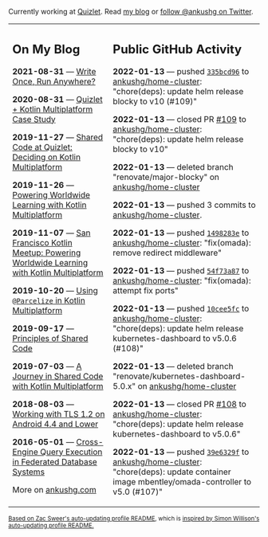 Currently working at [Quizlet](https://quizlet.com/). Read [my blog](https://ankushg.com/) or [follow @ankushg on Twitter](https://twitter.com/ankushg).

<table><tr><td valign="top" width="40%">

## On My Blog
<!-- blog starts -->
**2021-08-31** — [Write Once, Run Anywhere?](https://ankushg.com/posts/write-once-run-anywhere-increment/)

**2020-08-31** — [Quizlet + Kotlin Multiplatform Case Study](https://ankushg.com/posts/quizlet-kotlin-multiplatform-case-study/)

**2019-11-27** — [Shared Code at Quizlet: Deciding on Kotlin Multiplatform](https://ankushg.com/posts/shared-code-kotlin-multiplatform/)

**2019-11-26** — [Powering Worldwide Learning with Kotlin Multiplatform](https://ankushg.com/speaking/droidcon-sf-2019)

**2019-11-07** — [San Francisco Kotlin Meetup: Powering Worldwide Learning with Kotlin Multiplatform](https://ankushg.com/speaking/sf-kotlin-meetup-2019)

**2019-10-20** — [Using `@Parcelize` in Kotlin Multiplatform](https://ankushg.com/posts/multiplatform-parcelize/)

**2019-09-17** — [Principles of Shared Code](https://ankushg.com/speaking/denver-startup-week-2019)

**2019-07-03** — [A Journey in Shared Code with Kotlin Multiplatform](https://ankushg.com/speaking/droidcon-berlin-2019)

**2018-08-03** — [Working with TLS 1.2 on Android 4.4 and Lower](https://ankushg.com/posts/tls-1.2-on-android/)

**2016-05-01** — [Cross-Engine Query Execution in Federated Database Systems](https://ankushg.com/projects/thesis)
<!-- blog ends -->
More on [ankushg.com](https://ankushg.com/)
</td><td valign="top" width="60%">

## Public GitHub Activity
<!-- githubActivity starts -->
**2022-01-13** — pushed [`335bcd96`](https://github.com/ankushg/home-cluster/commit/335bcd968e0427013eefe07cb638659cfd4098bd) to [ankushg/home-cluster](https://api.github.com/repos/ankushg/home-cluster): "chore(deps): update helm release blocky to v10 (#109)"

**2022-01-13** — closed PR [#109](https://github.com/ankushg/home-cluster/pull/109) to [ankushg/home-cluster](https://api.github.com/repos/ankushg/home-cluster): "chore(deps): update helm release blocky to v10"

**2022-01-13** — deleted branch "renovate/major-blocky" on [ankushg/home-cluster](https://api.github.com/repos/ankushg/home-cluster)

**2022-01-13** — pushed 3 commits to [ankushg/home-cluster](https://api.github.com/repos/ankushg/home-cluster).

**2022-01-13** — pushed [`1498283e`](https://github.com/ankushg/home-cluster/commit/1498283e69a4f4e5d76cd1d1b1776bb0a6bd8fc1) to [ankushg/home-cluster](https://api.github.com/repos/ankushg/home-cluster): "fix(omada): remove redirect middleware"

**2022-01-13** — pushed [`54f73a87`](https://github.com/ankushg/home-cluster/commit/54f73a8744b8d7f816175c2bf2c96ea30c0adc31) to [ankushg/home-cluster](https://api.github.com/repos/ankushg/home-cluster): "fix(omada): attempt fix ports"

**2022-01-13** — pushed [`10cee5fc`](https://github.com/ankushg/home-cluster/commit/10cee5fc3dfefc338bf24a43e8a2307b15f9f9eb) to [ankushg/home-cluster](https://api.github.com/repos/ankushg/home-cluster): "chore(deps): update helm release kubernetes-dashboard to v5.0.6 (#108)"

**2022-01-13** — deleted branch "renovate/kubernetes-dashboard-5.0.x" on [ankushg/home-cluster](https://api.github.com/repos/ankushg/home-cluster)

**2022-01-13** — closed PR [#108](https://github.com/ankushg/home-cluster/pull/108) to [ankushg/home-cluster](https://api.github.com/repos/ankushg/home-cluster): "chore(deps): update helm release kubernetes-dashboard to v5.0.6"

**2022-01-13** — pushed [`39e6329f`](https://github.com/ankushg/home-cluster/commit/39e6329f3579c42141c50cbe478b007a6ed13dcb) to [ankushg/home-cluster](https://api.github.com/repos/ankushg/home-cluster): "chore(deps): update container image mbentley/omada-controller to v5.0 (#107)"
<!-- githubActivity ends -->
</td></tr></table>

<sub><a href="https://github.com/ZacSweers/ZacSweers">Based on Zac Sweer's auto-updating profile README</a>, which is <a href="https://simonwillison.net/2020/Jul/10/self-updating-profile-readme/">inspired by Simon Willison's auto-updating profile README.</a></sub>
